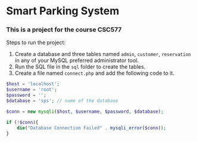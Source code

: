 # Smart Parking System

### This is a project for the course CSC577

Steps to run the project:
1. Create a database and three tables named `admin`, `customer`, `reservation` in any of your MySQL preferred administrator tool.
2. Run the SQL file in the `sql` folder to create the tables.
3. Create a file named `connect.php` and add the following code to it.
```php
$host = 'localhost';
$username = 'root';
$password = '';
$database = 'sps'; // name of the database

$conn = new mysqli($host, $username, $password, $database);

if (!$conn){
    die("Database Connection Failed" . mysqli_error($conn));
}
```